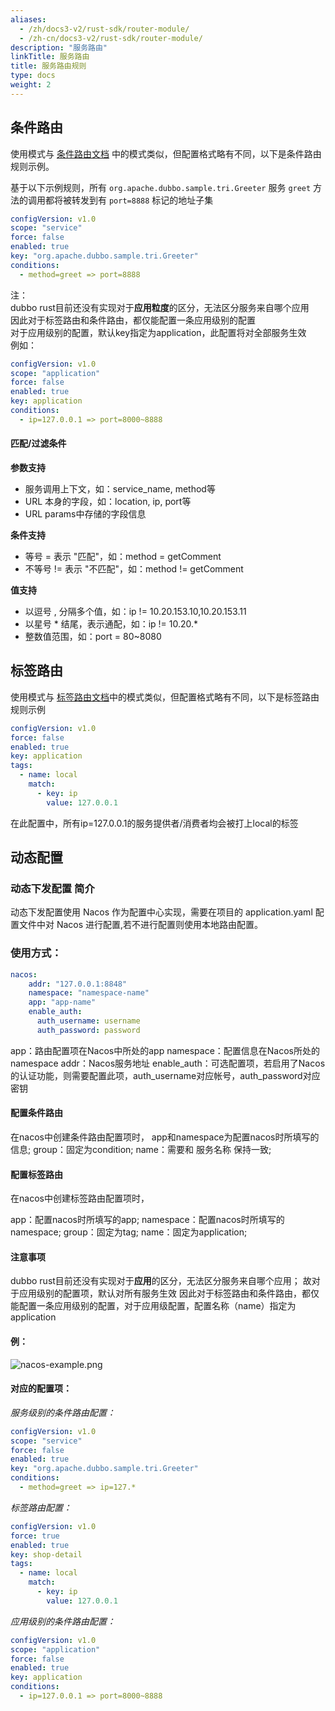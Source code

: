 ```yaml
---
aliases:
  - /zh/docs3-v2/rust-sdk/router-module/
  - /zh-cn/docs3-v2/rust-sdk/router-module/
description: "服务路由"
linkTitle: 服务路由
title: 服务路由规则
type: docs
weight: 2
---
```


## 条件路由
使用模式与 [条件路由文档](/zh/overview/core-features/traffic/condition-rule/) 中的模式类似，但配置格式略有不同，以下是条件路由规则示例。

基于以下示例规则，所有 `org.apache.dubbo.sample.tri.Greeter` 服务 `greet` 
方法的调用都将被转发到有 `port=8888` 标记的地址子集 

```yaml
configVersion: v1.0
scope: "service"
force: false
enabled: true
key: "org.apache.dubbo.sample.tri.Greeter"
conditions:
  - method=greet => port=8888
```
注：<br>
dubbo rust目前还没有实现对于**应用粒度**的区分，无法区分服务来自哪个应用<br>
因此对于标签路由和条件路由，都仅能配置一条应用级别的配置<br>
对于应用级别的配置，默认key指定为application，此配置将对全部服务生效<br>
例如：
```yaml
configVersion: v1.0
scope: "application"
force: false
enabled: true
key: application
conditions:
  - ip=127.0.0.1 => port=8000~8888
```

#### 匹配/过滤条件

**参数支持**

* 服务调用上下文，如：service_name, method等
* URL 本身的字段，如：location, ip, port等
* URL params中存储的字段信息

**条件支持**

* 等号 = 表示 "匹配"，如：method = getComment
* 不等号 != 表示 "不匹配"，如：method != getComment

**值支持**

* 以逗号 , 分隔多个值，如：ip != 10.20.153.10,10.20.153.11
* 以星号 * 结尾，表示通配，如：ip != 10.20.*
* 整数值范围，如：port = 80~8080


## 标签路由
使用模式与 [标签路由文档](/zh/overview/core-features/traffic/tag-rule/)中的模式类似，但配置格式略有不同，以下是标签路由规则示例
```yaml
configVersion: v1.0
force: false
enabled: true
key: application
tags:
  - name: local
    match:
      - key: ip
        value: 127.0.0.1
```
在此配置中，所有ip=127.0.0.1的服务提供者/消费者均会被打上local的标签

## 动态配置
### 动态下发配置 简介
动态下发配置使用 Nacos 作为配置中心实现，需要在项目的 application.yaml 配置文件中对 Nacos 进行配置,若不进行配置则使用本地路由配置。
### 使用方式：
```yaml
nacos:
    addr: "127.0.0.1:8848"
    namespace: "namespace-name"
    app: "app-name"
    enable_auth: 
      auth_username: username
      auth_password: password
```
app：路由配置项在Nacos中所处的app
namespace：配置信息在Nacos所处的namespace
addr：Nacos服务地址
enable_auth：可选配置项，若启用了Nacos的认证功能，则需要配置此项，auth_username对应帐号，auth_password对应密钥


#### 配置条件路由

在nacos中创建条件路由配置项时，
app和namespace为配置nacos时所填写的信息;
group：固定为condition;
name：需要和 服务名称 保持一致;


#### 配置标签路由
在nacos中创建标签路由配置项时，

app：配置nacos时所填写的app;
namespace：配置nacos时所填写的namespace;
group：固定为tag;
name：固定为application;

#### 注意事项
dubbo rust目前还没有实现对于**应用**的区分，无法区分服务来自哪个应用；
故对于应用级别的配置项，默认对所有服务生效
因此对于标签路由和条件路由，都仅能配置一条应用级别的配置，对于应用级配置，配置名称（name）指定为application

#### 例：
![nacos-example.png](/imgs/rust/router-example/nacos-example.png)
#### 对应的配置项：

*服务级别的条件路由配置：*
```yaml
configVersion: v1.0
scope: "service"
force: false
enabled: true
key: "org.apache.dubbo.sample.tri.Greeter"
conditions:
  - method=greet => ip=127.*
```
*标签路由配置：*
```yaml
configVersion: v1.0
force: true
enabled: true
key: shop-detail
tags:
  - name: local
    match:
      - key: ip
        value: 127.0.0.1
```

*应用级别的条件路由配置：*
```yaml
configVersion: v1.0
scope: "application"
force: false
enabled: true
key: application
conditions:
  - ip=127.0.0.1 => port=8000~8888
```
